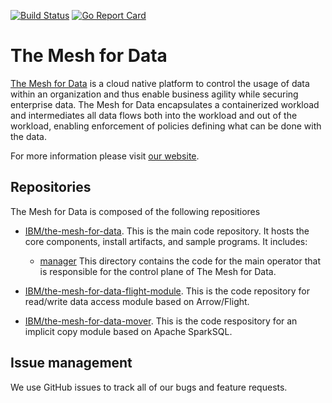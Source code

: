 [![Build Status](https://travis-ci.com/IBM/the-mesh-for-data.svg?branch=master)](https://travis-ci.com/IBM/the-mesh-for-data "Travis")
[![Go Report Card](https://goreportcard.com/badge/github.com/IBM/the-mesh-for-data)](https://goreportcard.com/report/github.com/IBM/the-mesh-for-data)

# The Mesh for Data

[The Mesh for Data](https://ibm.github.io/the-mesh-for-data/) is a cloud native platform to control the usage of data within an organization and thus enable business agility while securing enterprise data.  The Mesh for Data encapsulates a containerized workload and intermediates all data flows both into the workload and out of the workload, enabling enforcement of policies defining what can be done with the data.

For more information please visit [our website](https://ibm.github.io/the-mesh-for-data/).

## Repositories

The Mesh for Data is composed of the following repositiores

- [IBM/the-mesh-for-data](https://github.com/IBM/the-mesh-for-data). This is the main code repository. It hosts the core components, install artifacts, and sample programs. It includes:

  - [manager](manager) This directory contains the code for the main operator that is responsible for the control plane of The Mesh for Data.

- [IBM/the-mesh-for-data-flight-module](https://github.com/IBM/the-mesh-for-data-flight-module). This is the code repository for read/write data access module based on Arrow/Flight.

- [IBM/the-mesh-for-data-mover](https://github.com/IBM/the-mesh-for-data-mover). This is the code respository for an implicit copy module based on Apache SparkSQL.

## Issue management

We use GitHub issues to track all of our bugs and feature requests.
